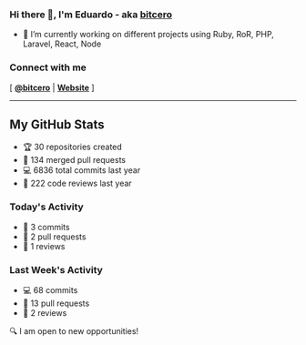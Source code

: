 ### Hi there 👋, I'm Eduardo - aka [bitcero](https://bitcero.dev)

- 🔭 I’m currently working on different projects using Ruby, RoR, PHP, Laravel, React, Node

### Connect with me

[ [**@bitcero**](https://twitter.com/bitcero/) |
[**Website**](https://eduardocortes.mx) ]

---

<!--SECTION:stats-->
## My GitHub Stats

- 🏆 30 repositories created
- 🔀 134 merged pull requests
- 💻 6836 total commits last year
- 🧐 222 code reviews last year

### Today's Activity

- 📝 3 commits
- 🤝 2 pull requests
- 👀 1 reviews

### Last Week's Activity

- 💻 68 commits
- 🤝 13 pull requests
- 👀 2 reviews

🔍 I am open to new opportunities!
  <!--/SECTION:stats-->
